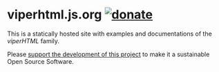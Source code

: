 # viperhtml.js.org [![donate](https://img.shields.io/badge/$-donate-ff69b4.svg?maxAge=2592000&style=flat)](https://github.com/WebReflection/donate)

This is a statically hosted site with examples and documentations of the _viperHTML_ family.

Please [support the development of this project](https://github.com/WebReflection/donate)
to make it a sustainable Open Source Software.